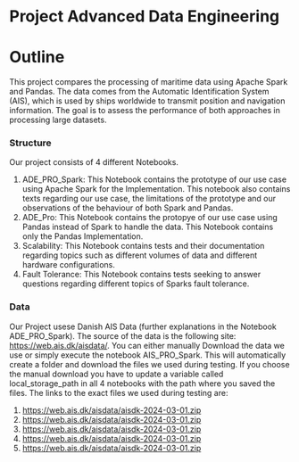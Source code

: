 # Project Advanced Data Engineering

# Outline
This project compares the processing of maritime data using Apache Spark and Pandas. The data comes from the Automatic Identification System (AIS), which is used by ships worldwide to transmit position and navigation information. The goal is to assess the performance of both approaches in processing large datasets.

### Structure
Our project consists of 4 different Notebooks.
1. ADE_PRO_Spark: 
This Notebook contains the prototype of our use case using Apache Spark for the Implementation. This notebook also contains texts regarding our use case, the limitations of the prototype and our observations of the behaviour of both Spark and Pandas.
2. ADE_Pro: 
This Notebook contains the protopye of our use case using Pandas instead of Spark to handle the data. This Notebook contains only the Pandas Implementation.
3. Scalability: 
This Notebook contains tests and their documentation regarding topics such as different volumes of data and different hardware configurations.
4. Fault Tolerance: 
This Notebook contains tests seeking to answer questions regarding different topics of Sparks fault tolerance.

### Data
Our Project usese Danish AIS Data (further explanations in the Notebook ADE_PRO_Spark). The source of the data is the following site: https://web.ais.dk/aisdata/. You can either manually Download the data we use or simply execute the notebook AIS_PRO_Spark. This will automatically create a folder and download the files we used during testing. If you choose the manual download you have to update a variable called local_storage_path in all 4 notebooks with the path where you saved the files. The links to the exact files we used during testing are:
1. https://web.ais.dk/aisdata/aisdk-2024-03-01.zip
2. https://web.ais.dk/aisdata/aisdk-2024-03-01.zip
3. https://web.ais.dk/aisdata/aisdk-2024-03-01.zip
4. https://web.ais.dk/aisdata/aisdk-2024-03-01.zip
5. https://web.ais.dk/aisdata/aisdk-2024-03-01.zip
